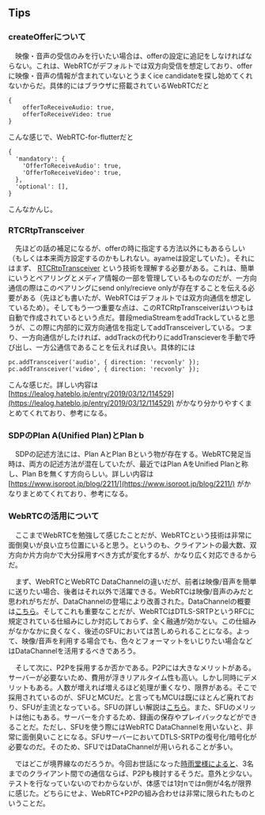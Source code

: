 ## Tips

### createOfferについて
  　映像・音声の受信のみを行いたい場合は、offerの設定に追記をしなければならない。これは、WebRTCがデフォルトでは双方向受信を想定しており、offerに映像・音声の情報が含まれていないとうまくice candidateを探し始めてくれないからだ。具体的にはブラウザに搭載されているWebRTCだと
  ```
  {
      offerToReceiveAudio: true,
      offerToReceiveVideo: true
  }
  ```
こんな感じで、WebRTC-for-flutterだと
  ```
  {
    'mandatory': {
      'OfferToReceiveAudio': true,
      'OfferToReceiveVideo': true,
    },
    'optional': [],
  }
  ```
こんなかんじ。

### RTCRtpTransceiver
　先ほどの話の補足になるが、offerの時に指定する方法以外にもあるらしい（もしくは本来両方設定するのかもしれない。ayameは設定していた）。それにはまず、
[RTCRtpTransceiver](https://developer.mozilla.org/en-US/docs/Web/API/RTCRtpTransceiver)
という技術を理解する必要がある。これは、簡単にいうとペアリングとメディア情報の一部を管理しているものなのだが、一方向通信の際はこのペアリングにsend only/recieve onlyが存在することを伝える必要がある（先ほども書いたが、WebRTCはデフォルトでは双方向通信を想定しているため）。そしてもう一つ重要な点は、このRTCRtpTransceiverはいつもは自動で作成されているという点だ。普段mediaStreamをaddTrackしていると思うが、この際に内部的に双方向通信を指定してaddTransceiverしている。つまり、一方向通信がしたければ、addTrackの代わりにaddTranscieverを手動で呼び出し、一方公通信であることを伝えれば良い。具体的には
```
pc.addTransceiver('audio', { direction: 'recvonly' });
pc.addTransceiver('video', { direction: 'recvonly' });
```
こんな感じだ。詳しい内容は
[https://lealog.hateblo.jp/entry/2019/03/12/114529](https://lealog.hateblo.jp/entry/2019/03/12/114529)
がかなり分かりやすくまとめてくれており、参考になる。

### SDPのPlan A(Unified Plan)とPlan b
  　SDPの記述方法には、Plan AとPlan Bという物が存在する。WebRTC発足当時は、両方の記述方法が混在していたが、最近ではPlan AをUnified Planと称し、Plan Bを無くす方向らしい。詳しい内容は
  [https://www.isoroot.jp/blog/2211/](https://www.isoroot.jp/blog/2211/)
  がかなりまとめてくれており、参考になる。

### WebRTCの活用について
　ここまでWebRTCを勉強して感じたことだが、WebRTCという技術は非常に面倒臭いが良い立ち位置にいると思う。というのも、クライアントの最大数、双方向か片方向かで大分採用すべき方式が変化するが、かなり広く対応できるからだ。

　まず、WebRTCとWebRTC DataChannelの違いだが、前者は映像/音声を簡単に送りたい場合、後者はそれ以外で活躍できる。WebRTCは映像/音声のみだと思われがちだが、DataChannelの登場により改善された。DataChannelの概要は[こちら](https://voluntas.medium.com/webrtc-sfu-%E3%81%A8-datachannel-%E3%81%AE%E8%AA%B2%E9%A1%8C-bf254653f61e)。そしてこれも重要なことだが、WebRTCはDTLS-SRTPというRFCに規定されている仕組みにしか対応しておらず、全く融通が効かない。この仕組みがなかなかに良くなく、後述のSFUにおいては苦しめられることになる。よって、映像/音声を利用する場合でも、色々とフォーマットをいじりたい場合などはDataChannelを活用するべきであろう。

　そして次に、P2Pを採用するか否かである。P2Pには大きなメリットがある。サーバーが必要ないため、費用が浮きリアルタイム性も高い。しかし同時にデメリットもある。人数が増えれば増えるほど処理が重くなり、限界がある。そこで採用されているのが、SFUとMCUだ。と言ってもMCUは既にほとんど廃れており、SFUが主流となっている。SFUの詳しい解説は[こちら](https://voluntas.medium.com/webrtc-sfu-%E3%81%A8-datachannel-%E3%81%AE%E8%AA%B2%E9%A1%8C-bf254653f61e)。また、SFUのメリットは他にもある。サーバーを介するため、録画の保存やプレイバックなどができることだ。ただし、SFUを使う際にはWebRTC DataChannelを用いないと、非常に面倒臭いことになる。SFUサーバーにおいてDTLS-SRTPの復号化/暗号化が必要なのだ。そのため、SFUではDataChannelが用いられることが多い。

　ではどこが境界線なのだろうか。今回お世話になった[時雨堂様によると](https://sora.shiguredo.jp/knowledge)、3名までのクライアント間での通信ならば、P2Pも検討するそうだ。意外と少ない。テストを行なっていないのでわからないが、体感では1対nではn側が4名が限界に感じた。どちらにせよ、WebRTC+P2Pの組み合わせは非常に限られたものということだ。
